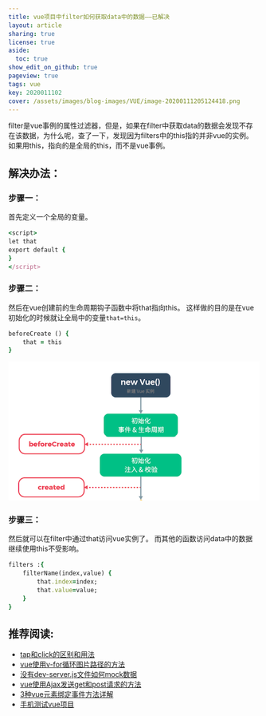 ```yaml
---
title: vue项目中filter如何获取data中的数据——已解决
layout: article
sharing: true
license: true
aside:
  toc: true
show_edit_on_github: true
pageview: true
tags: vue
key: 2020011102
cover: /assets/images/blog-images/VUE/image-20200111205124418.png
---
```



filter是vue事例的属性过滤器，但是，如果在filter中获取data的数据会发现不存在该数据，为什么呢，查了一下，发现因为filters中的this指的并非vue的实例。如果用this，指向的是全局的this，而不是vue事例。

## 解决办法：



### 步骤一：

首先定义一个全局的变量。

```ruby
<script>
let that
export default {
}
</script>
```



### 步骤二：

然后在vue创建前的生命周期钩子函数中将that指向this。
这样做的目的是在vue初始化的时候就让全局中的变量`that=this`。

```ruby
beforeCreate () {
    that = this
}
```
![image-20200111205124418](/assets/images/blog-images/VUE/image-20200111205124418.png)





### 步骤三：

然后就可以在filter中通过that访问vue实例了。
而其他的函数访问data中的数据继续使用this不受影响。

```ruby
filters :{
    filterName(index,value) {
        that.index=index;
        that.value=value;
    }
}
```





## 推荐阅读:

- [tap和click的区别和用法](https://muitlog.com/2019/12/23/tap和click的区别.html)
- [vue使用v-for循环图片路径的方法](https://muitlog.com/2019/12/21/2019122102.html)
- [没有dev-server.js文件如何mock数据](https://muitlog.com/2019/12/19/dev-server-mock.html)
- [vue使用Ajax发送get和post请求的方法](https://muitlog.com/2019/12/17/vueajaxgetpost.html)
- [3种vue元素绑定事件方法详解](https://muitlog.com/2019/12/17/3种vue元素绑定事件.html)
- [手机测试vue项目](https://muitlog.com/2019/12/13/手机测试vue项目.html)